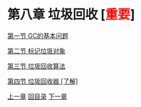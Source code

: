 # 第八章 垃圾回收 [<span style="color:red;">重要</span>]

[第一节 GC的基本问题](verse01.html)

[第二节 标记垃圾对象](verse02.html)

[第三节 垃圾回收算法](verse03.html)

[第四节 垃圾回收器 [了解]](verse04.html)



[上一章](../chapter07/index.html) [回目录](../index.html) [下一章](../chapter09/index.html)